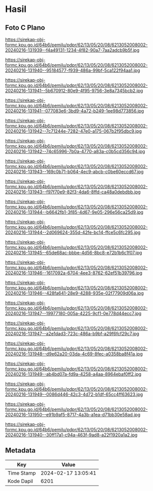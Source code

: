 # Hasil

## Foto C Plano

https://sirekap-obj-formc.kpu.go.id/64b6/pemilu/pdpr/62/13/05/20/08/6213052008002-20240216-131939--f4a49131-1234-4f82-90a7-7aa2adcb9b5f.jpg

https://sirekap-obj-formc.kpu.go.id/64b6/pemilu/pdpr/62/13/05/20/08/6213052008002-20240216-131940--95184577-f939-486a-99bf-5ca122f94aa1.jpg

https://sirekap-obj-formc.kpu.go.id/64b6/pemilu/pdpr/62/13/05/20/08/6213052008002-20240216-131941--5b670912-80e9-4f95-9756-3e8a7345bcb2.jpg

https://sirekap-obj-formc.kpu.go.id/64b6/pemilu/pdpr/62/13/05/20/08/6213052008002-20240216-131941--077083e6-3bd9-4a72-b249-1ee98d773856.jpg

https://sirekap-obj-formc.kpu.go.id/64b6/pemilu/pdpr/62/13/05/20/08/6213052008002-20240216-131942--7c71244e-7282-47e0-a175-067b2f95dbc9.jpg

https://sirekap-obj-formc.kpu.go.id/64b6/pemilu/pdpr/62/13/05/20/08/6213052008002-20240216-131942--74c65996-7b0a-4770-a83a-c0b5cd356c94.jpg

https://sirekap-obj-formc.kpu.go.id/64b6/pemilu/pdpr/62/13/05/20/08/6213052008002-20240216-131943--169c0b71-b064-4ec9-abcb-c0be60eccd67.jpg

https://sirekap-obj-formc.kpu.go.id/64b6/pemilu/pdpr/62/13/05/20/08/6213052008002-20240216-131943--f97f70e9-82f3-4da6-8ffd-ca48a0debdbb.jpg

https://sirekap-obj-formc.kpu.go.id/64b6/pemilu/pdpr/62/13/05/20/08/6213052008002-20240216-131944--b6642fb1-3f85-4d67-9e05-296e56ca25d9.jpg

https://sirekap-obj-formc.kpu.go.id/64b6/pemilu/pdpr/62/13/05/20/08/6213052008002-20240216-131944--2d069624-355d-42fe-bc14-ffce5c6fc295.jpg

https://sirekap-obj-formc.kpu.go.id/64b6/pemilu/pdpr/62/13/05/20/08/6213052008002-20240216-131945--65de68ac-bbbe-4d56-8bc8-e72b1b6c1f07.jpg

https://sirekap-obj-formc.kpu.go.id/64b6/pemilu/pdpr/62/13/05/20/08/6213052008002-20240216-131946--1617092a-6704-4ee3-8762-62ef51b39796.jpg

https://sirekap-obj-formc.kpu.go.id/64b6/pemilu/pdpr/62/13/05/20/08/6213052008002-20240216-131946--428fa641-28e9-4288-935e-02f77909d06a.jpg

https://sirekap-obj-formc.kpu.go.id/64b6/pemilu/pdpr/62/13/05/20/08/6213052008002-20240216-131947--19977180-005a-4225-9cf1-0e778d44ecc7.jpg

https://sirekap-obj-formc.kpu.go.id/64b6/pemilu/pdpr/62/13/05/20/08/6213052008002-20240216-131947--a2e1dad3-723c-486a-b9bf-a29f6fcf29c7.jpg

https://sirekap-obj-formc.kpu.go.id/64b6/pemilu/pdpr/62/13/05/20/08/6213052008002-20240216-131948--d9e62a20-03da-4c69-8fec-a0358ba8f41a.jpg

https://sirekap-obj-formc.kpu.go.id/64b6/pemilu/pdpr/62/13/05/20/08/6213052008002-20240216-131949--ab4bd07a-fd9a-4258-a4aa-8964ebaf0ff2.jpg

https://sirekap-obj-formc.kpu.go.id/64b6/pemilu/pdpr/62/13/05/20/08/6213052008002-20240216-131949--0086d446-42c3-4d72-b1df-65cc4ff63623.jpg

https://sirekap-obj-formc.kpu.go.id/64b6/pemilu/pdpr/62/13/05/20/08/6213052008002-20240216-131950--e91b9af5-8717-4a3b-a1ea-d71bb30e58ad.jpg

https://sirekap-obj-formc.kpu.go.id/64b6/pemilu/pdpr/62/13/05/20/08/6213052008002-20240216-131940--30ff17a1-c94a-463f-9ad8-a22f1920a1a2.jpg


## Metadata

| Key        | Value               |
| ---------- | ------------------- |
| Time Stamp | 2024-02-17 13:05:41 |
| Kode Dapil | 6201                |



